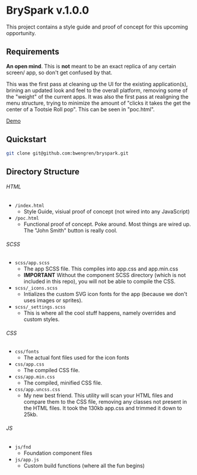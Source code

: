 # BrySpark v.1.0.0

This project contains a style guide and proof of concept for this upcoming opportunity.

## Requirements

**An open mind**. This is **not** meant to be an exact replica of any certain screen/ app, so don't get confused by that.

This was the first pass at cleaning up the UI for the existing application(s), brining an updated look and feel to the overall platform, removing some of the "weight" of the current apps. It was also the first pass at realigning the menu structure, trying to minimize the amount of "clicks it takes the get the center of a Tootsie Roll pop". This can be seen in "poc.html".

[Demo](http://www.soada.org/bryspark_demo)

## Quickstart

```bash
git clone git@github.com:bwengren/bryspark.git
```

## Directory Structure

###### HTML
  - `/index.html`
  	- Style Guide, visiual proof of concept (not wired into any JavaScript)
  - `/poc.html`
  	- Functional proof of concept. Poke around. Most things are wired up. The "John Smith" button is really cool.

###### SCSS
  - `scss/app.scss`
  	- The app SCSS file. This compiles into app.css and app.min.css
  	- **IMPORTANT** Without the component SCSS directory (which is not included in this repo), you will not be able to compile the CSS.
  - `scss/_icons.scss`
  	- Intializes the custom SVG icon fonts for the app (because we don't uses images or sprites).
  - `scss/_settings.scss`
  	- This is where all the cool stuff happens, namely overrides and custom styles.

###### CSS
  - `css/fonts`
  	- The actual font files used for the icon fonts
  - `css/app.css`
  	- The compiled CSS file.
  - `css/app.min.css`
  	- The compiled, minified CSS file.
  - `css/app.uncss.css`
    - My new best friend. This utility will scan your HTML files and compare them to the CSS file, removing any classes not present in the HTML files. It took the 130kb app.css and trimmed it down to 25kb.

###### JS
  - `js/fnd`
  	- Foundation component files
  - `js/app.js`
  	- Custom build functions (where all the fun begins)

